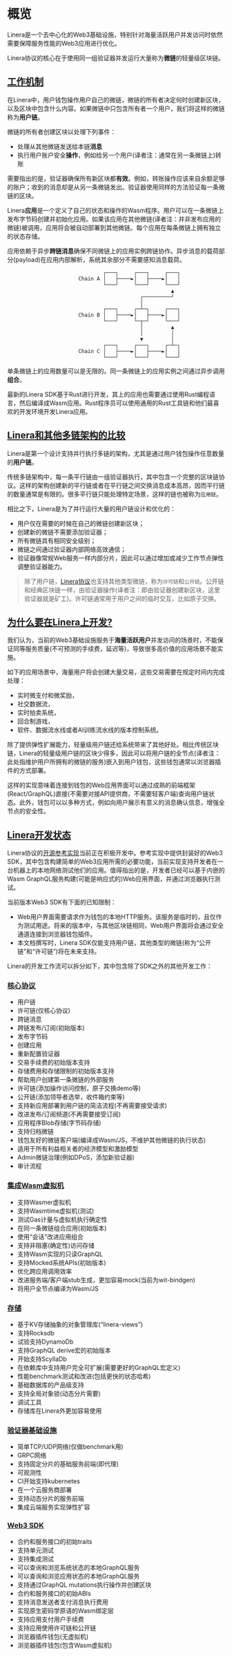 # 概览

Linera是一个去中心化的Web3基础设施，特别针对海量活跃用户并发访问时依然需要保障服务性能的Web3应用进行优化。

Linera协议的核心在于使用同一组验证器并发运行大量称为**微链**的轻量级区块链。

## [工作机制](https://linera-dev.respeer.ai/#/v1/zh_CN/core_concepts/overview?id=how-does-it-work)

在Linera中，用户钱包操作用户自己的微链，微链的所有者决定何时创建新区块，以及区块中包含什么内容。如果微链中只包含所有者一个用户，我们将这样的微链称为**用户链**。

微链的所有者创建区块以处理下列事件：
- 处理从其他微链发送给本链**消息**
- 执行用户账户安全**操作**，例如给另一个用户(译者注：通常在另一条微链上)转账

需要指出的是，验证器确保所有新区块都**有效**。例如，转账操作应该来自余额足够的账户；收到的消息却是从另一条微链发出。验证器使用同样的方法验证每一条微链的区块。

Linera**应用**是一个定义了自己的状态和操作的Wasm程序。用户可以在一条微链上发布字节码创建并初始化应用。如果该应用在其他微链(译者注：并非发布应用的微链)被调用，应用将会被自动部署到其他微链。每个应用在每条微链上拥有独立的状态存储。

应用依赖于异步**跨链消息**确保不同微链上的应用实例跨链协作。异步消息的载荷部分(payload)在应用内部解析，系统其余部分不需要感知消息载荷。

```ignore
                               ┌───┐     ┌───┐     ┌───┐
                       Chain A │   ├────►│   ├────►│   │
                               └───┘     └───┘     └───┘
                                                     ▲
                                           ┌─────────┘
                                           │
                               ┌───┐     ┌─┴─┐     ┌───┐
                       Chain B │   ├────►│   ├────►│   │
                               └───┘     └─┬─┘     └───┘
                                           │         ▲
                                           │         │
                                           ▼         │
                               ┌───┐     ┌───┐     ┌─┴─┐
                       Chain C │   ├────►│   ├────►│   │
                               └───┘     └───┘     └───┘
```

单条微链上的应用数量可以是无限的。同一条微链上的应用实例之间通过异步调用**组合**。

最新的Linera SDK基于Rust进行开发，其上的应用也需要通过使用Rust编程语言，然后编译成Wasm应用。Rust程序员可以使用通用的Rust工具链和他们最喜欢的开发环境开发Linera应用。

## [Linera和其他多链架构的比较](https://linera-dev.respeer.ai/#/v1/zh_CN/core_concepts/overview?id=how-does-linera-compare-to-existing-multi-chain-infrastructure)

Linera是第一个设计支持并行执行多链的架构，尤其是通过用户钱包操作任意数量的**用户链**。

传统多链架构中，每一条平行链由一组验证器执行，其中包含一个完整的区块链协议。这样的架构创建新的平行链或者在平行链之间交换消息成本高昂，因而平行链的数量通常是有限的。很多平行链只能处理特定场景，这样的链也被称为`应用链`。

相比之下，Linera是为了并行运行大量的用户链设计和优化的：

- 用户仅在需要的时候在自己的微链创建新区块；
- 创建新的微链不需要添加验证器；
- 所有微链具有相同安全级别；
- 微链之间通过验证器内部网络高效通信；
- 验证器像常规Web服务一样内部分片，因此可以通过增加或减少工作节点弹性调整验证器能力。

> 除了用户链，[Linera协议](https://linera.io/whitepaper)也支持其他类型微链，称为`许可链`和`公开链`。公开链和经典区块链一样，由验证器操作(译者注：即由验证器创建新区块，这里验证器就是矿工)。许可链通常用于用户之间的临时交互，比如原子交换。

## [为什么要在Linera上开发?](https://linera-dev.respeer.ai/#/v1/zh_CN/core_concepts/overview?id=why-build-on-top-of-linera)

我们认为，当前的Web3基础设施服务于**海量活跃用户**并发访问的场景时，不能保证同等服务质量(不可预测的手续费，延迟等)，导致很多高价值的应用场景不能实施。

如下的应用场景中，海量用户将会创建大量交易，这些交易需要在规定时间内完成处理：

- 实时微支付和微奖励，
- 社交数据流，
- 实时拍卖系统，
- 回合制游戏，
- 软件、数据流水线或者AI训练流水线的版本控制系统。

除了提供弹性扩展能力，轻量级用户链还给系统带来了其他好处。相比传统区块链，Linera的轻量级用户链的区块少得多，因此可以将用户链的全节点(译者注：此处指维护用户所拥有的微链的服务)嵌入到用户钱包，这些钱包通常以浏览器插件的方式部署。

这样的实现意味着连接到钱包的Web应用界面可以通过成熟的前端框架(React/GraphQL)直接(不需要对接API提供商，不需要轻客户端)查询用户链状态。此外，钱包可以以多种方式，例如向用户展示有意义的消息确认信息，增强全节点的安全性。

## [Linera开发状态](https://linera-dev.respeer.ai/#/v1/zh_CN/core_concepts/overview?id=what-is-the-current-state-of-the-development-of-linera)

Linera协议的[开源参考实现](https://github.com/linera-io/linera-protocol)当前正在积极开发中。参考实现中提供封装好的Web3 SDK，其中包含构建简单的Web3应用所需的必要功能，当前实现支持开发者在一台机器上的本地网络测试他们的应用。值得指出的是，开发者已经可以基于内嵌的Wasm GraphQL服务构建(可能是响应式的)Web应用界面，并通过浏览器执行测试。

当前版本Web3 SDK有下面的已知限制：

- Web用户界面需要请求作为钱包的本地HTTP服务。该服务是临时的，且仅作为测试用途。将来的版本中，与其他区块链相同，Web用户界面将会通过安全通道连接到浏览器钱包插件。
- 本文档撰写时，Linera SDK仅能支持用户链，其他类型的微链(称为“公开链”和“许可链”)将在未来支持。

Linera的开发工作流可以拆分如下，其中包含除了SDK之外的其他开发工作：

### [核心协议](https://linera-dev.respeer.ai/#/v1/zh_CN/core_concepts/overview?id=core-protocol)

-  用户链
-  许可链(仅核心协议)
-  跨链消息
-  跨链发布/订阅(初始版本)
-  发布字节码
-  创建应用
-  重新配置验证器
-  交易手续费的初始版本支持
-  存储费用和存储限制的初始版本支持
-  帮助用户创建第一条微链的外部服务
-  许可链(添加操作访问控制，原子交换demo等)
-  公开链(添加领导者选举，收件箱约束等)
-  支持新应用部署到用户链的简洁流程(不再需要接受请求)
-  改进发布/订阅频道(不再需要接受订阅)
-  应用程序Blob存储(字节码存储)
-  支持归档微链
-  钱包友好的微链客户端(编译成Wasm/JS，不维护其他微链的执行状态)
-  适用于所有利益相关者的经济模型和激励模型
-  Admin微链治理(例如DPoS，添加新验证器)
-  审计流程

### [集成Wasm虚拟机](https://linera-dev.respeer.ai/#/v1/zh_CN/core_concepts/overview?id=wasm-vm-integration)

-  支持Wasmer虚拟机
-  支持Wasmtime虚拟机(测试)
-  测试Gas计量与虚拟机执行确定性
-  在同一条微链组合应用(初始版本)
-  使用“会话”改进应用组合
-  支持非阻塞(确定性)访问存储
-  支持Wasm实现的只读GraphQL
-  支持Mocked系统APIs(初始版本)
-  优化跨应用调用效率
-  改进服务端/客户端stub生成，更加容易mock(当前为wit-bindgen)
-  将用户全节点编译为Wasm/JS

### [存储](https://linera-dev.respeer.ai/#/v1/zh_CN/core_concepts/overview?id=storage)

-  基于KV存储抽象的对象管理库(“linera-views”)
-  支持Rocksdb
-  试验支持DynamoDb
-  支持GraphQL derive宏的初始版本
-  开始支持ScyllaDb
-  在依赖库中支持用户完全可扩展(需要更好的GraphQL宏定义)
-  性能benchmark测试和改进(包括更快的状态哈希)
-  基础数据库的产品级支持
-  支持全局对象锁(动态分片需要)
-  调试工具
-  存储库在Linera外更加容易使用

### [验证器基础设施](https://linera-dev.respeer.ai/#/v1/zh_CN/core_concepts/overview?id=validator-infrastructure)

-  简单TCP/UDP网络(仅做benchmark用)
-  GRPC网络
-  支持固定分片的基础服务前端(即代理)
-  可观测性
-  CI开始支持kubernetes
-  在一个云服务商部署
-  支持动态分片的服务前端
-  集成云端服务实现弹性扩容

### [Web3 SDK](https://linera-dev.respeer.ai/#/v1/zh_CN/core_concepts/overview?id=web3-sdk)

-  合约和服务接口的初始traits
-  支持单元测试
-  支持集成测试
-  可以查询和浏览系统状态的本地GraphQL服务
-  可以查询和浏览应用状态的本地GraphQL服务
-  支持通过GraphQL mutations执行操作并创建区块
-  合约和服务接口的初始ABIs
-  支持消息发送者支付消息执行费用
-  实现原生密码学原语的Wasm绑定层
-  支持应用支付用户手续费
-  支持应用使用许可链和公开链
-  浏览器插件钱包(无虚拟机)
-  浏览器插件钱包(包含Wasm虚拟机)
